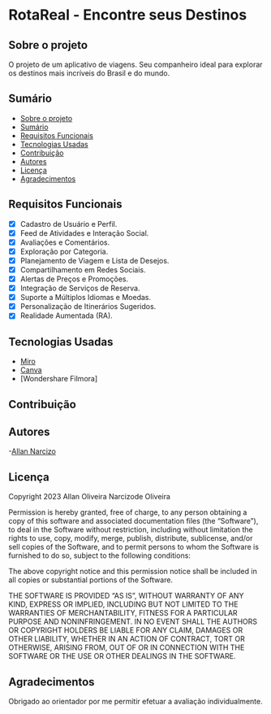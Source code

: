 # RotaReal - Encontre seus Destinos

## Sobre o projeto
O projeto de um aplicativo de viagens. Seu companheiro ideal para explorar os destinos mais incríveis do Brasil e do mundo.

## Sumário

* [Sobre o projeto](https://github.com/AllanNarcizo/A3-UDWMJ/#Sobre-o-projeto)<br/>
* [Sumário](https://github.com/AllanNarcizo/A3-UDWMJ/#Sumário)<br/>
* [Requisitos Funcionais](https://github.com/AllanNarcizo/A3-UDWMJ/#Requisitos-funcionais)<br/>
* [Tecnologias Usadas](https://github.com/AllanNarcizo/A3-UDWMJ/#tecnologias-usadas)<br/>
* [Contribuição](https://github.com/AllanNarcizo/A3-UDWMJ/#Contribuição)<br/>
* [Autores](https://github.com/AllanNarcizo/A3-UDWMJ/#Autores)<br/>
* [Licença](https://github.com/AllanNarcizo/A3-UDWMJ/#Licença)<br/>
* [Agradecimentos](https://github.com/AllanNarcizo/A3-UDWMJ/#Agradecimentos)<br/>

## Requisitos Funcionais
- [X] Cadastro de Usuário e Perfil.
- [X] Feed de Atividades e Interação Social.
- [X] Avaliações e Comentários.
- [X] Exploração por Categoria.
- [X] Planejamento de Viagem e Lista de Desejos.
- [X] Compartilhamento em Redes Sociais.
- [X] Alertas de Preços e Promoções.
- [X] Integração de Serviços de Reserva.
- [X] Suporte a Múltiplos Idiomas e Moedas.
- [X] Personalização de Itinerários Sugeridos.
- [X] Realidade Aumentada (RA).
  
## Tecnologias Usadas 
- [Miro](https://miro.com)
- [Canva](https://Canva.com)
- [Wondershare Filmora]

## Contribuição

## Autores
-[Allan Narcizo](https://github.com/AllanNarcizo)

## Licença
Copyright 2023 Allan Oliveira Narcizode Oliveira

Permission is hereby granted, free of charge, to any person obtaining a copy of this software and associated documentation files (the “Software”), to deal in the Software without restriction, including without limitation the rights to use, copy, modify, merge, publish, distribute, sublicense, and/or sell copies of the Software, and to permit persons to whom the Software is furnished to do so, subject to the following conditions:

The above copyright notice and this permission notice shall be included in all copies or substantial portions of the Software.

THE SOFTWARE IS PROVIDED “AS IS”, WITHOUT WARRANTY OF ANY KIND, EXPRESS OR IMPLIED, INCLUDING BUT NOT LIMITED TO THE WARRANTIES OF MERCHANTABILITY, FITNESS FOR A PARTICULAR PURPOSE AND NONINFRINGEMENT. IN NO EVENT SHALL THE AUTHORS OR COPYRIGHT HOLDERS BE LIABLE FOR ANY CLAIM, DAMAGES OR OTHER LIABILITY, WHETHER IN AN ACTION OF CONTRACT, TORT OR OTHERWISE, ARISING FROM, OUT OF OR IN CONNECTION WITH THE SOFTWARE OR THE USE OR OTHER DEALINGS IN THE SOFTWARE.

## Agradecimentos
Obrigado ao orientador por me permitir efetuar a avaliação individualmente.



